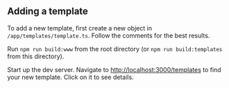 ## Adding a template

To add a new template, first create a new object in `/app/templates/template.ts`. Follow the comments for the best results.

Run `npm run build:www` from the root directory (or `npm run build:templates` from this directory).

Start up the dev server. Navigate to [http://localhost:3000/templates](http://localhost:3000/templates) to find your new template. Click on it to see details.
